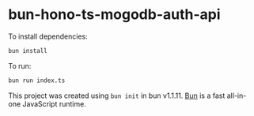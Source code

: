 # bun-hono-ts-mogodb-auth-api

To install dependencies:

```bash
bun install
```

To run:

```bash
bun run index.ts
```

This project was created using `bun init` in bun v1.1.11. [Bun](https://bun.sh) is a fast all-in-one JavaScript runtime.
